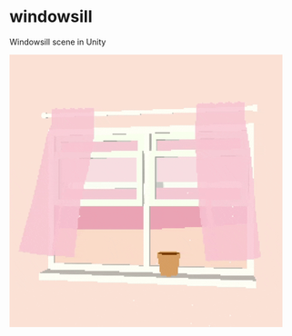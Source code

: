 # windowsill
Windowsill scene in Unity

![alt text](https://github.com/wagybwoi/windowsill/blob/master/Media/giph.gif "Windowsill")
